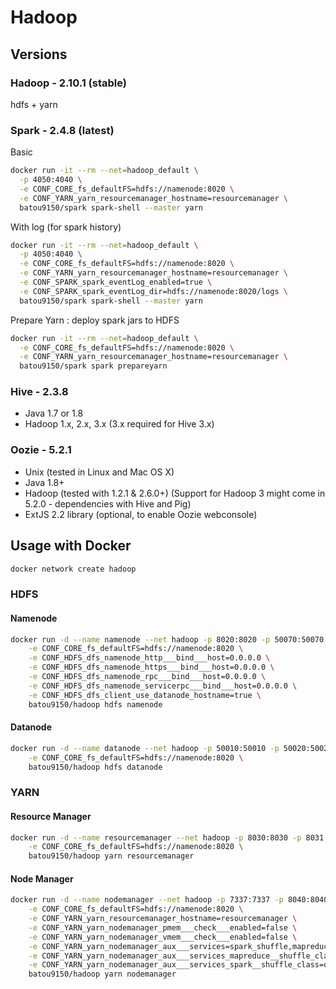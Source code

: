 # Hadoop

## Versions

### Hadoop - 2.10.1 (stable)
hdfs + yarn

### Spark - 2.4.8 (latest)

Basic
```bash
docker run -it --rm --net=hadoop_default \
  -p 4050:4040 \
  -e CONF_CORE_fs_defaultFS=hdfs://namenode:8020 \
  -e CONF_YARN_yarn_resourcemanager_hostname=resourcemanager \
  batou9150/spark spark-shell --master yarn
```

With log (for spark history)
```bash
docker run -it --rm --net=hadoop_default \
  -p 4050:4040 \
  -e CONF_CORE_fs_defaultFS=hdfs://namenode:8020 \
  -e CONF_YARN_yarn_resourcemanager_hostname=resourcemanager \
  -e CONF_SPARK_spark_eventLog_enabled=true \
  -e CONF_SPARK_spark_eventLog_dir=hdfs://namenode:8020/logs \
  batou9150/spark spark-shell --master yarn
```

Prepare Yarn : deploy spark jars to HDFS
```bash
docker run -it --rm --net=hadoop_default \
  -e CONF_CORE_fs_defaultFS=hdfs://namenode:8020 \
  -e CONF_YARN_yarn_resourcemanager_hostname=resourcemanager \
  batou9150/spark spark prepareyarn
```

### Hive - 2.3.8

* Java 1.7 or 1.8
* Hadoop 1.x, 2.x, 3.x (3.x required for Hive 3.x)

### Oozie - 5.2.1

* Unix (tested in Linux and Mac OS X)
* Java 1.8+
* Hadoop (tested with 1.2.1 & 2.6.0+) (Support for Hadoop 3 might come in 5.2.0 - dependencies with Hive and Pig)
* ExtJS  2.2 library (optional, to enable Oozie webconsole)

## Usage with Docker

```bash
docker network create hadoop
```

### HDFS
#### Namenode
```bash
docker run -d --name namenode --net hadoop -p 8020:8020 -p 50070:50070 \
    -e CONF_CORE_fs_defaultFS=hdfs://namenode:8020 \
    -e CONF_HDFS_dfs_namenode_http___bind___host=0.0.0.0 \
    -e CONF_HDFS_dfs_namenode_https___bind___host=0.0.0.0 \
    -e CONF_HDFS_dfs_namenode_rpc___bind___host=0.0.0.0 \
    -e CONF_HDFS_dfs_namenode_servicerpc___bind___host=0.0.0.0 \
    -e CONF_HDFS_dfs_client_use_datanode_hostname=true \
    batou9150/hadoop hdfs namenode
```
#### Datanode
```bash
docker run -d --name datanode --net hadoop -p 50010:50010 -p 50020:50020 -p 50075:50075 \
    -e CONF_CORE_fs_defaultFS=hdfs://namenode:8020 \
    batou9150/hadoop hdfs datanode
```

### YARN
#### Resource Manager
```bash
docker run -d --name resourcemanager --net hadoop -p 8030:8030 -p 8031:8031 -p 8032:8032 -p 8033:8033 -p 8088:8088 \
    -e CONF_CORE_fs_defaultFS=hdfs://namenode:8020 \
    batou9150/hadoop yarn resourcemanager
```
#### Node Manager
```bash
docker run -d --name nodemanager --net hadoop -p 7337:7337 -p 8040:8040 -p 8041:8041 -p 8042:8042 -p 8048:8048 -p 4040-4049:4040-4049 \
    -e CONF_CORE_fs_defaultFS=hdfs://namenode:8020 \
    -e CONF_YARN_yarn_resourcemanager_hostname=resourcemanager \
    -e CONF_YARN_yarn_nodemanager_pmem___check___enabled=false \
    -e CONF_YARN_yarn_nodemanager_vmem___check___enabled=false \
    -e CONF_YARN_yarn_nodemanager_aux___services=spark_shuffle,mapreduce_shuffle \
    -e CONF_YARN_yarn_nodemanager_aux___services_mapreduce__shuffle_class=org.apache.hadoop.mapred.ShuffleHandler \
    -e CONF_YARN_yarn_nodemanager_aux___services_spark__shuffle_class=org.apache.spark.network.yarn.YarnShuffleService \
    batou9150/hadoop yarn nodemanager
```

